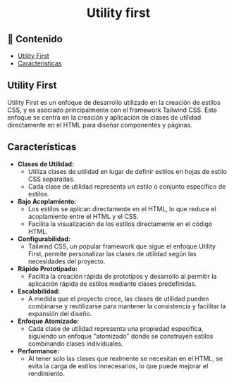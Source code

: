 <h1 align="center">Utility first</h1>

<h2>📑 Contenido</h2>

- [Utility First](#utility-first)
- [Características](#características)

## Utility First

Utility First es un enfoque de desarrollo utilizado en la creación de estilos CSS, y es asociado principalmente con el framework Tailwind CSS. Este enfoque se centra en la creación y aplicación de clases de utilidad directamente en el HTML para diseñar componentes y páginas.

## Características

- **Clases de Utilidad:**
  - Utiliza clases de utilidad en lugar de definir estilos en hojas de estilo CSS separadas.
  - Cada clase de utilidad representa un estilo o conjunto específico de estilos.
- **Bajo Acoplamiento:**
  - Los estilos se aplican directamente en el HTML, lo que reduce el acoplamiento entre el HTML y el CSS.
  - Facilita la visualización de los estilos directamente en el código HTML.
- **Configurabilidad:**
  - Tailwind CSS, un popular framework que sigue el enfoque Utility First, permite personalizar las clases de utilidad según las necesidades del proyecto.
- **Rápido Prototipado:**
  - Facilita la creación rápida de prototipos y desarrollo al permitir la aplicación rápida de estilos mediante clases predefinidas.
- **Escalabilidad:**
  - A medida que el proyecto crece, las clases de utilidad pueden combinarse y reutilizarse para mantener la consistencia y facilitar la expansión del diseño.
- **Enfoque Atomizado:**
  - Cada clase de utilidad representa una propiedad específica, siguiendo un enfoque "atomizado" donde se construyen estilos combinando clases individuales.
- **Performance:**
  - Al tener solo las clases que realmente se necesitan en el HTML, se evita la carga de estilos innecesarios, lo que puede mejorar el rendimiento.
